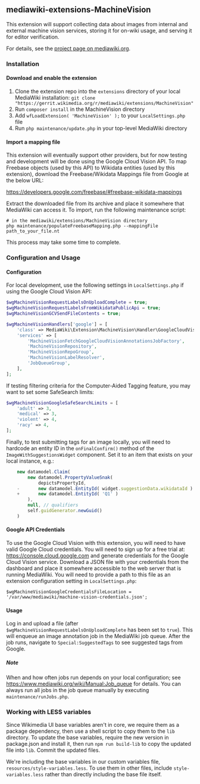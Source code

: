 ## mediawiki-extensions-MachineVision

This extension will support collecting data about images from internal and
external machine vision services, storing it for on-wiki usage, and serving it
for editor verification.

For details, see the [project page on
mediawiki.org](https://www.mediawiki.org/wiki/Extension:MachineVision).

### Installation

#### Download and enable the extension
1. Clone the extension repo into the `extensions` directory of your local
   MediaWiki installation:
   `git clone "https://gerrit.wikimedia.org/r/mediawiki/extensions/MachineVision"`
2. Run `composer install` in the MachineVision directory
3. Add `wfLoadExtension( 'MachineVision' );` to your `LocalSettings.php` file
4. Run `php maintenance/update.php` in your top-level MediaWiki directory

#### Import a mapping file
This extension will eventually support other providers, but for now testing and
development will be done using the Google Cloud Vision API. To map Freebase
objects (used by this API) to Wikidata entities (used by this extension),
download the Freebase/Wikidata Mappings file from Google at the below URL:

https://developers.google.com/freebase/#freebase-wikidata-mappings

Extract the downloaded file from its archive and place it somewhere that MediaWiki can access it. To
import, run the following maintenance script:

```
# in the mediawiki/extensions/MachineVision directory
php maintenance/populateFreebaseMapping.php --mappingFile path_to_your_file.nt
```

This process may take some time to complete.

### Configuration and Usage

#### Configuration
For local development, use the following settings in `LocalSettings.php` if using the Google Cloud
Vision API:

```php
$wgMachineVisionRequestLabelsOnUploadComplete = true;
$wgMachineVisionRequestLabelsFromWikidataPublicApi = true;
$wgMachineVisionGCVSendFileContents = true;

$wgMachineVisionHandlers['google'] = [
	'class' => MediaWiki\Extension\MachineVision\Handler\GoogleCloudVisionHandler::class,
	'services' => [
		'MachineVisionFetchGoogleCloudVisionAnnotationsJobFactory',
		'MachineVisionRepository',
		'MachineVisionRepoGroup',
		'MachineVisionLabelResolver',
		'JobQueueGroup',
	],
];
```

If testing filtering criteria for the Computer-Aided Tagging feature, you may want to set some
SafeSearch limits:

```php
$wgMachineVisionGoogleSafeSearchLimits = [
	'adult' => 3,
	'medical' => 3,
	'violent' => 4,
	'racy' => 4,
];
```

Finally, to test submitting tags for an image locally, you will need to hardcode
an entity ID in the `onFinalConfirm()` method of the `ImageWithSuggestionsWidget`
component. Set it to an item that exists on your local instance, e.g.:
	
```js
	new datamodel.Claim(
		new datamodel.PropertyValueSnak(
			depictsPropertyId,
	-       new datamodel.EntityId( widget.suggestionData.wikidataId )
	+       new datamodel.EntityId( 'Q1' )
		),
		null, // qualifiers
		self.guidGenerator.newGuid()
	)
```

#### Google API Credentials
To use the Google Cloud Vision with this extension, you will need to have valid
Google Cloud credentials. You will need to sign up for a free trial at:
https://console.cloud.google.com and generate credentials for the Google Cloud
Vision service. Download a JSON file with your credentials from the dashboard
and place it somewhere accessible to the web server that is running MediaWiki.
You will need to provide a path to this file as an extension configuration setting in
 `LocalSettings.php`:

```
$wgMachineVisionGoogleCredentialsFileLocation = '/var/www/mediawiki/machine-vision-credentials.json';
```

#### Usage
Log in and upload a file (after `$wgMachineVisionRequestLabelsOnUploadComplete`
has been set to `true`). This will enqueue an image annotation job in the MediaWiki job queue. After
 the job runs, navigate to `Special:SuggestedTags` to see suggested tags from Google.

##### Note
When and how often jobs run depends on your local configuration; see https://www.mediawiki.org/wiki/Manual:Job_queue for details.
 You can always run all jobs in the job queue manually by executing `maintenance/runJobs.php`.

### Working with LESS variables

Since Wikimedia UI base variables aren't in core, we require them as a package
dependency, then use a shell script to copy them to the `lib` directory. To
update the base variables, require the new version in package.json and install
it, then run `npm run build-lib` to copy the updated file into `lib`. Commit the
updated files.

We're including the base variables in our custom variables file, `resources/style-variables.less`.
To use them in other files, include `style-variables.less` rather than directly
including the base file itself.
